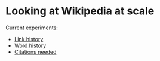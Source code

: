 # Looking at Wikipedia at scale
Current experiments:

- [Link history](link-history.md)
- [Word history](word-history.md)
- [Citations needed](citation-needed.md)
